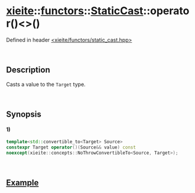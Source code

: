 # [xieite](../../../../../../xieite.md)\:\:[functors](../../../../../../functors.md)\:\:[StaticCast<Target>](../../../../static_cast.md)\:\:operator\(\)\<\>\(\)
Defined in header [<xieite/functors/static_cast.hpp>](../../../../../../../include/xieite/functors/static_cast.hpp)

&nbsp;

## Description
Casts a value to the `Target` type.

&nbsp;

## Synopsis
#### 1)
```cpp
template<std::convertible_to<Target> Source>
constexpr Target operator()(Source&& value) const
noexcept(xieite::concepts::NoThrowConvertibleTo<Source, Target>);
```

&nbsp;

## [Example](../../../../static_cast.md#Example)
